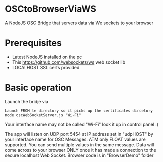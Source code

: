 # OSCtoBrowserViaWS
A NodeJS OSC Bridge that servers data via We sockets to your browser

# Prerequisites
- Latest NodeJS installed on the pc
- This https://github.com/websockets/ws web socket lib
- LOCALHOST SSL certs provided

# Basic operation
Launch the bridje via 

````
Launch FROM te directory so it picks up the certificates dircetory
node oscWebSocketServer.js "Wi-Fi"
````
Your interface name may not be called "Wi-Fi" look it up in control panel :)

The app will listen on UDP port 5454  at IP address set in "udpHOST" by your interface name for OSC Messages. 
ATM only FLOAT values are supported. 
You can send multiple values in the same message. 
Data will come across to your browser ONLY once it has made a connection to the secure localhost Web Socket.
Browser code is in "BrowserDemo" folder


